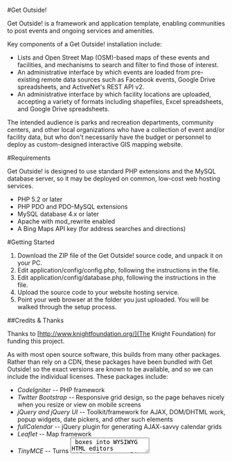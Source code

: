 #Get Outside!

Get Outside! is a framework and application template, enabling communities to post events and ongoing services and amenities.

Key components of a Get Outside! installation include:

* Lists and Open Street Map (OSM)-based maps of these events and facilities, and mechanisms to search and filter to find those of interest.
* An administrative interface by which events are loaded from pre-existing remote data sources such as Facebook events, Google Drive spreadsheets, and ActiveNet's REST API v2.
* An administrative interface by which facility locations are uploaded, accepting a variety of formats including shapefiles, Excel spreadsheets, and Google Drive spreadsheets.

The intended audience is parks and recreation departments, community centers, and other local organizations who have a collection of event and/or facility data, but who don't necessarily have the budget or personnel to deploy as custom-designed interactive GIS mapping website.


#Requirements

Get Outside! is designed to use standard PHP extensions and the MySQL database server, so it may be deployed on common, low-cost web hosting services.

* PHP 5.2 or later
* PHP PDO and PDO-MySQL extensions
* MySQL database 4.x or later
* Apache with mod_rewrite enabled
* A Bing Maps API key (for address searches and directions)


#Getting Started

1. Download the ZIP file of the Get Outside! source code, and unpack it on your PC.
2. Edit application/config/config.php, following the instructions in the file.
3. Edit application/config/database.php, following the instructions in the file.
4. Upload the source code to your website hosting service.
5. Point your web browser at the folder you just uploaded. You will be walked through the setup process.


##Credits & Thanks

Thanks to [http://www.knightfoundation.org/](The Knight Foundation) for funding this project.

As with most open source software, this builds from many other packages. Rather than rely on a CDN, these packages have been bundled with Get Outside! so the exact versions are known to be available, and so we can include the individual licenses. These packages include:
* _CodeIgniter_ -- PHP framework
* _Twitter Bootstrap_ -- Responsive grid design, so the page behaves nicely when you resize or view on mobile screens
* _jQuery and jQuery UI_ -- Toolkit/framework for AJAX, DOM/DHTML work, popup widgets, date pickers, and other such elements
* _fullCalendar_ -- jQuery plugin for generating AJAX-savvy calendar grids
* _Leaflet_ -- Map framework
* _TinyMCE_ -- Turns <textarea> boxes into WYSIWYG HTML editors
(if we forgot to list you, please mention it!)


